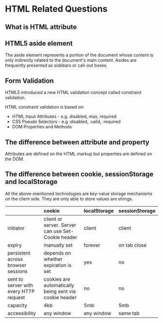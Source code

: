# HTML Related Questions

## What is HTML attribute

## HTML5 aside element

The aside element represents a portion of the document whose content is only indirectly related to the document's main content. Asides are frequently presented as sidebars or call-out boxes.

## Form Validation 

HTML5 introduced a new HTML validation concept called constraint validation. 

HTML constraint validation is based on: 

* HTML Input Attributes - e.g. disabled, max, required
* CSS Pseudo Selectors - e.g :disabled, :valid, :required
* DOM Properties and Methods 

## The difference between attribute and property

Attributes are defined on the HTML markup but properties are defined on the DOM. 

## The difference between cookie, sessionStorage and localStorage

All the above-mentioned technologies are key-value storage mechanisms on the client side. They are only able to store values are strings.

|  | cookie | localStorage | sessionStorage |
| :--- | :--- | :--- | :--- |
| initiator | client or server. Server can use Set-Cookie header | client | client |
| expiry | manually set | forever | on tab close |
| persistent across browser sessions | depends on whether expiration is set | yes | no |
| sent to server with every HTTP request | cookies are automatically being sent via cookie header | no | no |
| capacity | 4kb | 5mb | 5mb |
| accessibility | any window | any window | same tab |

